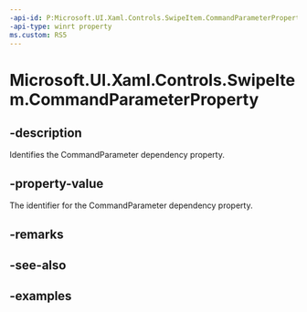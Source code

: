 ```yaml
---
-api-id: P:Microsoft.UI.Xaml.Controls.SwipeItem.CommandParameterProperty
-api-type: winrt property
ms.custom: RS5
---
```

<!-- Property syntax.
public DependencyProperty CommandParameterProperty { get; }
-->

# Microsoft.UI.Xaml.Controls.SwipeItem.CommandParameterProperty


## -description

Identifies the CommandParameter dependency property.


## -property-value

The identifier for the CommandParameter dependency property.

## -remarks


## -see-also


## -examples


